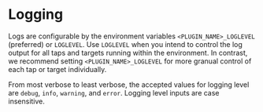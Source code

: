 # Logging

Logs are configurable by the environment variables `<PLUGIN_NAME>_LOGLEVEL` (preferred) or `LOGLEVEL`. Use `LOGLEVEL` when you intend to control the log output for all taps and targets running within the environment. In contrast, we recommend setting `<PLUGIN_NAME>_LOGLEVEL` for more granual control of each tap or target individually.

From most verbose to least verbose, the accepted values for logging level are `debug`, `info`, `warning`, and `error`. Logging level inputs are case insensitive.
